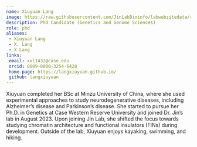 ```yaml
---
name: Xiuyuan Lang
image: https://raw.githubusercontent.com/JinLabBioinfo/labwebsitedata/refs/heads/main/image_members/xiuyuan-lang.jpg
description: PhD Candidate (Genetics and Genome Sciences)
role: phd
aliases:
 - Xiuyuan Lang
 - X. Lang
 - X Lang
links:
 email: xxl1432@case.edu
 orcid: 0009-0000-3254-6428
 home-page: https://langxiuyuan.github.io/
 github: langxiuyuan
---
```


Xiuyuan completed her BSc at Minzu University of China, where she used experimental approaches to study neurodegenerative diseases, including Alzheimer’s disease and Parkinson’s disease. She started to pursue her Ph.D. in Genetics at Case Western Reserve University and joined Dr. Jin’s lab in August 2023. Upon joining Jin Lab, she shifted the focus towards studying chromatin architecture and functional insulators (FINs) during development. Outside of the lab, Xiuyuan enjoys kayaking, swimming, and hiking. 
